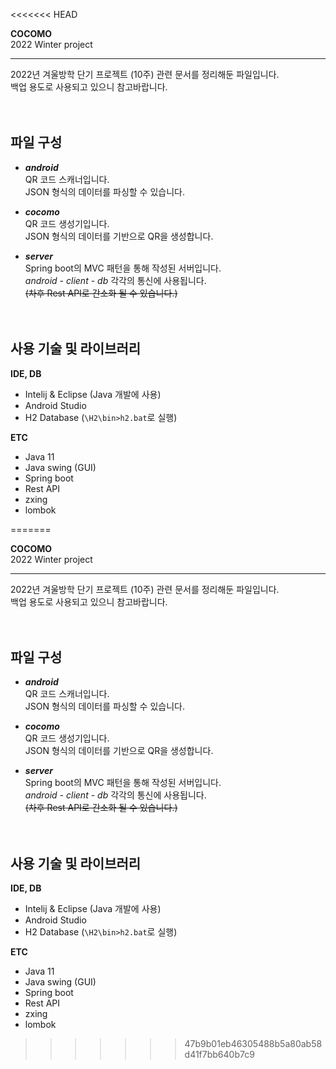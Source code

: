 <<<<<<< HEAD
  
  
**COCOMO**</br>
2022 Winter project  
  
---
  
2022년 겨울방학 단기 프로젝트 (10주) 관련 문서를 정리해둔 파일입니다.  
백업 용도로 사용되고 있으니 참고바랍니다.  
</br></br>
  
  
  
## 파일 구성
  
- ***android***  
	QR 코드 스캐너입니다.  
	JSON 형식의 데이터를 파싱할 수 있습니다.  
	
- ***cocomo***  
	QR 코드 생성기입니다.  
	JSON 형식의 데이터를 기반으로 QR을 생성합니다.  
	
- ***server***  
	Spring boot의 MVC 패턴을 통해 작성된 서버입니다.  
	*android - client - db* 각각의 통신에 사용됩니다.  
	~~(차후 Rest API로 간소화 될 수 있습니다.)~~  
</br></br>
  
  
## 사용 기술 및 라이브러리
  
**IDE, DB**  
 - Intelij & Eclipse (Java 개발에 사용)  
 - Android Studio  
 - H2 Database (`\H2\bin>h2.bat`로 실행)  
  
**ETC**  
 - Java 11  
 - Java swing (GUI)  
 - Spring boot  
 - Rest API  
 - zxing  
 - lombok
  
=======
  
  
**COCOMO**</br>
2022 Winter project  
  
---
  
2022년 겨울방학 단기 프로젝트 (10주) 관련 문서를 정리해둔 파일입니다.  
백업 용도로 사용되고 있으니 참고바랍니다.  
</br></br>
  
  
  
## 파일 구성
  
- ***android***  
	QR 코드 스캐너입니다.  
	JSON 형식의 데이터를 파싱할 수 있습니다.  
	
- ***cocomo***  
	QR 코드 생성기입니다.  
	JSON 형식의 데이터를 기반으로 QR을 생성합니다.  
	
- ***server***  
	Spring boot의 MVC 패턴을 통해 작성된 서버입니다.  
	*android - client - db* 각각의 통신에 사용됩니다.  
	~~(차후 Rest API로 간소화 될 수 있습니다.)~~  
</br></br>
  
  
## 사용 기술 및 라이브러리
  
**IDE, DB**  
 - Intelij & Eclipse (Java 개발에 사용)  
 - Android Studio  
 - H2 Database (`\H2\bin>h2.bat`로 실행)  
  
**ETC**  
 - Java 11  
 - Java swing (GUI)  
 - Spring boot  
 - Rest API  
 - zxing  
 - lombok
  
>>>>>>> 47b9b01eb46305488b5a80ab58d41f7bb640b7c9

